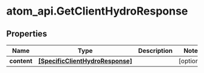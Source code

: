 # atom_api.GetClientHydroResponse

## Properties
Name | Type | Description | Notes
------------ | ------------- | ------------- | -------------
**content** | [**[SpecificClientHydroResponse]**](SpecificClientHydroResponse.md) |  | [optional] 


